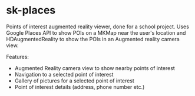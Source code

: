 # sk-places
Points of interest augmented reality viewer, done for a school project.
Uses Google Places API to show POIs on a MKMap near the user's location and HDAugmentedReality to show the POIs in an Augmented reality camera view.

Features:
- Augmented Reality camera view to show nearby points of interest
- Navigation to a selected point of interest
- Gallery of pictures for a selected point of interest
- Point of interest details (address, phone number etc.)
